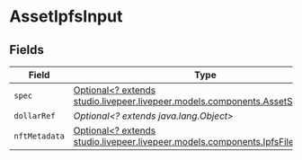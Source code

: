 # AssetIpfsInput


## Fields

| Field                                                                                                                            | Type                                                                                                                             | Required                                                                                                                         | Description                                                                                                                      |
| -------------------------------------------------------------------------------------------------------------------------------- | -------------------------------------------------------------------------------------------------------------------------------- | -------------------------------------------------------------------------------------------------------------------------------- | -------------------------------------------------------------------------------------------------------------------------------- |
| `spec`                                                                                                                           | [Optional<? extends studio.livepeer.livepeer.models.components.AssetSpec>](../../models/components/AssetSpec.md)                 | :heavy_minus_sign:                                                                                                               | N/A                                                                                                                              |
| `dollarRef`                                                                                                                      | *Optional<? extends java.lang.Object>*                                                                                           | :heavy_minus_sign:                                                                                                               | N/A                                                                                                                              |
| `nftMetadata`                                                                                                                    | [Optional<? extends studio.livepeer.livepeer.models.components.IpfsFileInfoInput>](../../models/components/IpfsFileInfoInput.md) | :heavy_minus_sign:                                                                                                               | N/A                                                                                                                              |